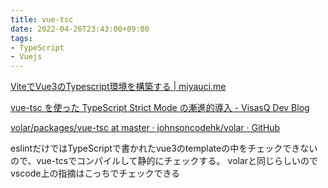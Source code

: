 ```yaml
---
title: vue-tsc
date: 2022-04-26T23:43:00+09:00
tags:
- TypeScript
- Vuejs
---
```


[ViteでVue3のTypescript環境を構築する | miyauci.me](https://miyauchi.dev/ja/posts/vite-vue3-typescript/)

[vue-tsc を使った TypeScript Strict Mode の漸進的導入 - VisasQ Dev Blog](https://tech.visasq.com/introduce-vue-tsc/)

[volar/packages/vue-tsc at master · johnsoncodehk/volar · GitHub](https://github.com/johnsoncodehk/volar/tree/master/packages/vue-tsc)

eslintだけではTypeScriptで書かれたvue3のtemplateの中をチェックできないので、vue-tcsでコンパイルして静的にチェックする。
volarと同じらしいのでvscode上の指摘はこっちでチェックできる
